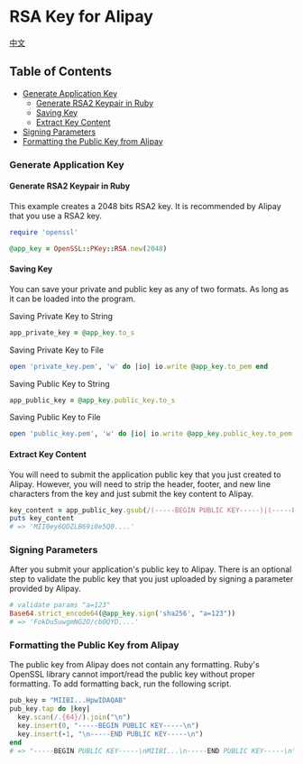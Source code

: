 # RSA Key for Alipay

[中文](rsa_key_cn.md)

## Table of Contents

* [Generate Application Key](#generate-application-key)
  * [Generate RSA2 Keypair in Ruby](#generate-rsa2-keypair-in-ruby)
  * [Saving Key](#saving-key)
  * [Extract Key Content](#extract-key-content)
* [Signing Parameters](#signing-parameters)
* [Formatting the Public Key from Alipay](#formatting-the-public-key-from-alipay)

### Generate Application Key
#### Generate RSA2 Keypair in Ruby
This example creates a 2048 bits RSA2 key. It is recommended by Alipay that
you use a RSA2 key.
```ruby
require 'openssl'

@app_key = OpenSSL::PKey::RSA.new(2048)
```
#### Saving Key
You can save your private and public key as any of two formats. As long as it can be loaded into the program.

Saving Private Key to String
```ruby
app_private_key = @app_key.to_s
```

Saving Private Key to File
```ruby
open 'private_key.pem', 'w' do |io| io.write @app_key.to_pem end
```

Saving Public Key to String
```ruby
app_public_key = @app_key.public_key.to_s
```

Saving Public Key to File
```ruby
open 'public_key.pem', 'w' do |io| io.write @app_key.public_key.to_pem end
```

#### Extract Key Content
You will need to submit the application public key that you just created
to Alipay. However, you will need to strip the header, footer, and new line
characters from the key and just submit the key content to Alipay.
```ruby
key_content = app_public_key.gsub(/(-----BEGIN PUBLIC KEY-----)|(-----END PUBLIC KEY-----)|(\n)/, "")
puts key_content
# => 'MII0ey6QDZLB69i0e5Q0....'
```

### Signing Parameters
After you submit your application's public key to Alipay. There is an optional
step to validate the public key that you just uploaded by signing a parameter
provided by Alipay.

```ruby
# validate params "a=123"
Base64.strict_encode64(@app_key.sign('sha256', "a=123"))
# => 'FokDu5uwgmNG2O/cb0QYD....'
```

### Formatting the Public Key from Alipay
The public key from Alipay does not contain any formatting. Ruby's OpenSSL
library cannot import/read the public key without proper formatting. To add
formatting back, run the following script.

```ruby
pub_key = "MIIBI...HpwIDAQAB"
pub_key.tap do |key|
  key.scan(/.{64}/).join("\n")
  key.insert(0, "-----BEGIN PUBLIC KEY-----\n")
  key.insert(-1, "\n-----END PUBLIC KEY-----\n")
end
# => "-----BEGIN PUBLIC KEY-----\nMIIBI...\n-----END PUBLIC KEY-----\n"
```

